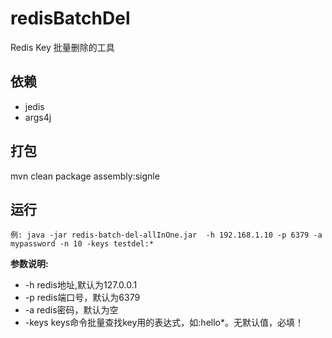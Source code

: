 # redisBatchDel
Redis Key 批量删除的工具

## 依赖
- jedis
- args4j

## 打包
mvn clean package assembly:signle

## 运行
```
例: java -jar redis-batch-del-allInOne.jar  -h 192.168.1.10 -p 6379 -a mypassword -n 10 -keys testdel:*
```
**参数说明:**
- -h redis地址,默认为127.0.0.1
- -p redis端口号，默认为6379
- -a redis密码，默认为空
- -keys keys命令批量查找key用的表达式，如:hello*。无默认值，必填！
